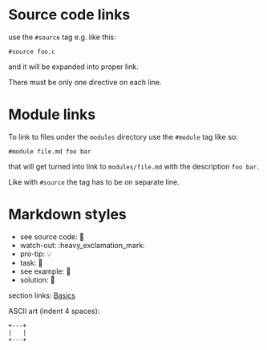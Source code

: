 # Source code links

use the `#source` tag e.g. like this:

```
#source foo.c
```

and it will be expanded into proper link.

There must be only one directive on each line.

# Module links

To link to files under the `modules` directory use the `#module` tag like so:

```
#module file.md foo bar
```

that will get turned into link to `modules/file.md` with the description
`foo bar`.

Like with `#source` the tag has to be on separate line.

# Markdown styles

  - see source code: :eyes:
  - watch-out: :heavy\_exclamation\_mark:
  - pro-tip: :bulb:
  - task: :wrench:
  - see example: :flashlight:
  - solution: :key:

section links: [Basics](01.md#basics)

ASCII art (indent 4 spaces):

    +---+
    |   |
    +---+
